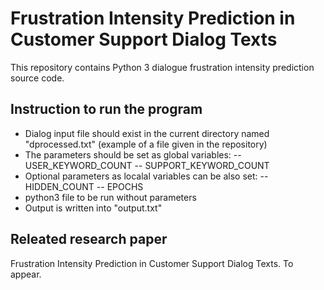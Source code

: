 # Frustration Intensity Prediction in Customer Support Dialog Texts

This repository contains Python 3 dialogue frustration intensity prediction source code.

## Instruction to run the program
    
  - Dialog input file should exist in the current directory named "dprocessed.txt" (example of a file given in the repository)
  - The parameters should be set as global variables:
  -- USER_KEYWORD_COUNT
  -- SUPPORT_KEYWORD_COUNT
  - Optional parameters as localal variables can be also set:
  -- HIDDEN_COUNT
  -- EPOCHS
  - python3 file to be run without parameters
  - Output is written into "output.txt"
	
## Releated research paper

Frustration Intensity Prediction in Customer Support Dialog Texts. To appear.

	